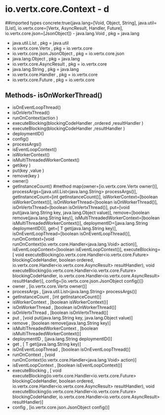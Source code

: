 # io.vertx.core.Context - d
##imported types concrete:true{java.lang=[Void, Object, String], java.util=[List], io.vertx.core=[Vertx, AsyncResult, Handler, Future], io.vertx.core.json=[JsonObject]} - java.lang.Void  , pkg = java.lang
- java.util.List  , pkg = java.util
- io.vertx.core.Vertx  , pkg = io.vertx.core
- io.vertx.core.json.JsonObject  , pkg = io.vertx.core.json
- java.lang.Object  , pkg = java.lang
- io.vertx.core.AsyncResult  , pkg = io.vertx.core
- java.lang.String  , pkg = java.lang
- io.vertx.core.Handler  , pkg = io.vertx.core
- io.vertx.core.Future  , pkg = io.vertx.core
## Methods- isOnWorkerThread()
- isOnEventLoopThread()
- isOnVertxThread()
- runOnContext(action )
- executeBlocking(blockingCodeHandler ,ordered ,resultHandler )
- executeBlocking(blockingCodeHandler ,resultHandler )
- deploymentID()
- config()
- processArgs()
- isEventLoopContext()
- isWorkerContext()
- isMultiThreadedWorkerContext()
- get(key )
- put(key ,value )
- remove(key )
- owner()
- getInstanceCount()
#method map{owner=[io.vertx.core.Vertx owner()], processArgs=[java.util.List<java.lang.String> processArgs()], getInstanceCount=[int getInstanceCount()], isWorkerContext=[boolean isWorkerContext()], isOnWorkerThread=[boolean isOnWorkerThread()], isOnVertxThread=[boolean isOnVertxThread()], put=[void put(java.lang.String key, java.lang.Object value)], remove=[boolean remove(java.lang.String key)], isMultiThreadedWorkerContext=[boolean isMultiThreadedWorkerContext()], deploymentID=[java.lang.String deploymentID()], get=[<T> T get(java.lang.String key)], isOnEventLoopThread=[boolean isOnEventLoopThread()], runOnContext=[void runOnContext(io.vertx.core.Handler<java.lang.Void> action)], isEventLoopContext=[boolean isEventLoopContext()], executeBlocking=[<T> void executeBlocking(io.vertx.core.Handler<io.vertx.core.Future<T>> blockingCodeHandler, boolean ordered, io.vertx.core.Handler<io.vertx.core.AsyncResult<T>> resultHandler), <T> void executeBlocking(io.vertx.core.Handler<io.vertx.core.Future<T>> blockingCodeHandler, io.vertx.core.Handler<io.vertx.core.AsyncResult<T>> resultHandler)], config=[io.vertx.core.json.JsonObject config()]} 
- owner , [io.vertx.core.Vertx owner()]
- processArgs , [java.util.List<java.lang.String> processArgs()]
- getInstanceCount , [int getInstanceCount()]
- isWorkerContext , [boolean isWorkerContext()]
- isOnWorkerThread , [boolean isOnWorkerThread()]
- isOnVertxThread , [boolean isOnVertxThread()]
- put , [void put(java.lang.String key, java.lang.Object value)]
- remove , [boolean remove(java.lang.String key)]
- isMultiThreadedWorkerContext , [boolean isMultiThreadedWorkerContext()]
- deploymentID , [java.lang.String deploymentID()]
- get , [<T> T get(java.lang.String key)]
- isOnEventLoopThread , [boolean isOnEventLoopThread()]
- runOnContext , [void runOnContext(io.vertx.core.Handler<java.lang.Void> action)]
- isEventLoopContext , [boolean isEventLoopContext()]
- executeBlocking , [<T> void executeBlocking(io.vertx.core.Handler<io.vertx.core.Future<T>> blockingCodeHandler, boolean ordered, io.vertx.core.Handler<io.vertx.core.AsyncResult<T>> resultHandler), <T> void executeBlocking(io.vertx.core.Handler<io.vertx.core.Future<T>> blockingCodeHandler, io.vertx.core.Handler<io.vertx.core.AsyncResult<T>> resultHandler)]
- config , [io.vertx.core.json.JsonObject config()]
